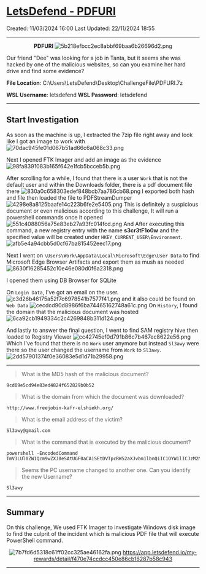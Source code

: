 # [LetsDefend - PDFURI](https://app.letsdefend.io/challenge/pdfuri)
Created: 11/03/2024 16:00
Last Updated: 22/11/2024 18:55
* * *
<div align=center>

**PDFURI**
![5b218efbcc2ec8abbf69baa6b26696d2.png](/_resources/5b218efbcc2ec8abbf69baa6b26696d2.png)
</div>
Our friend "Dee" was looking for a job in Tanta, but it seems she was hacked by one of the malicious websites, so can you examine her hard drive and find some evidence?

**File Location**: C:\Users\LetsDefend\Desktop\ChallengeFile\PDFURI.7z

**WSL Username**: letsdefend
**WSL Password**: letsdefend

* * *
## Start Investigation

As soon as the machine is up, I extracted the 7zip file right away and Iook like I got an image to work with
![70dac945fe01d067b51ad66c6a068c33.png](/_resources/70dac945fe01d067b51ad66c6a068c33.png)

Next I opened FTK Imager and add an image as the evidence 
![98fa8391083b165f642e1fcb5bcceb5b.png](/_resources/98fa8391083b165f642e1fcb5bcceb5b.png)

After scrolling for a while, I found that there is a user `Work` that is not the default user and within the Downloads folder, there is a pdf document file there
![830a0c658303edef848bcb7aa786cb68.png](/_resources/830a0c658303edef848bcb7aa786cb68.png)
I exported both hash and file then loaded the file to PDFStreamDumper
![4298e8a8125baafe14c223b6fe2e5405.png](/_resources/4298e8a8125baafe14c223b6fe2e5405.png)
This is definitely a suspicious document or even malicious according to this challenge, It will run a powershell commands once it opened
![551c4088056a75e83eb27a93fc014fcd.png](/_resources/551c4088056a75e83eb27a93fc014fcd.png)
And After executing this command, a new registry entry with the name **s3cr3tF1o0w** and the specified value will be created under `HKEY_CURRENT_USER\Environment`.
![afb5e4a94cbb5d0cf67ba815452eec17.png](/_resources/afb5e4a94cbb5d0cf67ba815452eec17.png)

Next I went on `\Users\Work\AppData\Local\Microsoft\Edge\User Data` to find Microsoft Edge Browser Artifacts and export them as mush as needed
![8630f16285452c10e46e080d0f6a2318.png](/_resources/8630f16285452c10e46e080d0f6a2318.png)

I opened them using DB Browser for SQLite

On `Login Data`, I've got an email on the user.
![c3d26b46175a52f7c6978541b7577f41.png](/_resources/c3d26b46175a52f7c6978541b7577f41.png)
and it also could be found on `Web Data`
![cecdcd90d8986f6ba74465162748a61c.png](/_resources/cecdcd90d8986f6ba74465162748a61c.png)
On `History`, I found the domain that the malicious document was hosted
![6ca92cb1949334c2c4269848b311d124.png](/_resources/6ca92cb1949334c2c4269848b311d124.png)

And lastly to answer the final question, I went to find SAM registry hive then loaded to Registry Viewer
![cc42745ef0d791b86c7b467ec8622e56.png](/_resources/cc42745ef0d791b86c7b467ec8622e56.png)
Which I've found that there is no `Work` user anymore but instead `Sl3awy` were there so the user changed the username from `Work` to `Sl3awy`.
![2dd57901374f0e36083e5d1d71b29958.png](/_resources/2dd57901374f0e36083e5d1d71b29958.png)
* * *
>What is the MD5 hash of the malicious document?
```
9cd09e5cd94e83ed4824f652829b0b52
```

>What is the domain from which the document was downloaded?
```
http://www.freejobin-kafr-elshiekh.org/
```

>What is the email address of the victim?
```
Sl3awy@gmail.com
```

>What is the command that is executed by the malicious document?
```
powershell -EncodedCommand TmV3LUl0ZW1Qcm9wZXJ0eSAtUGF0aCAiSEtDVTpcRW52aXJvbm1lbnQiIC1OYW1lICJzM2NyM3RGMW8wdyIgLVZhbHVlICJTMHJyeUJ1N0lOM2VkVGgxc00wTjNZIiAgLVByb3BlcnR5VHlwZSAiU3RyaW5nIg==
```

>Seems the PC username changed to another one. Can you identify the new Username?
```
Sl3awy
```
* * *
## Summary
On this challenge, We used FTK Imager to investigate Windows disk image to find the culprit of the incident which is malicious PDF file that will execute PowerShell command.

<div align=center>

![7b7fd6d5318c61ff02cc325ae46162fa.png](/_resources/7b7fd6d5318c61ff02cc325ae46162fa.png)
https://app.letsdefend.io/my-rewards/detail/f470e74ccdcc450e86cb16287b58c943
</div>

* * *